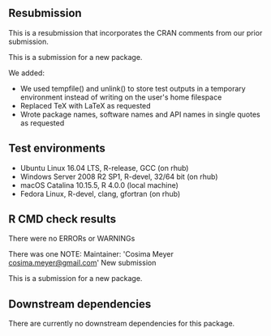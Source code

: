 ## Resubmission

This is a resubmission that incorporates the CRAN comments from our prior 
submission.

This is a submission for a new package.

We added:

- We used tempfile() and unlink() to store test outputs in a temporary environment instead of writing on the user's home filespace
- Replaced TeX with LaTeX as requested
- Wrote package names, software names and API names in single 
quotes as requested

## Test environments

* Ubuntu Linux 16.04 LTS, R-release, GCC (on rhub)
* Windows Server 2008 R2 SP1, R-devel, 32/64 bit (on rhub)
* macOS Catalina 10.15.5, R 4.0.0 (local machine)
* Fedora Linux, R-devel, clang, gfortran (on rhub)

## R CMD check results
There were no ERRORs or WARNINGs

There was one NOTE:
Maintainer: 'Cosima Meyer <cosima.meyer@gmail.com>'
New submission

This is a submission for a new package.

## Downstream dependencies
There are currently no downstream dependencies for this package.
